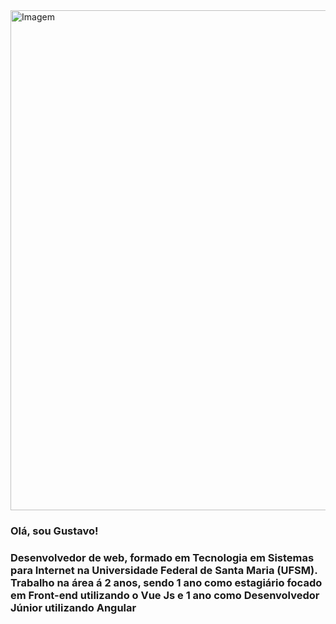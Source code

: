 <img heigth="330px" width="800px" src="https://c4.wallpaperflare.com/wallpaper/811/204/975/minimalism-code-wallpaper-preview.jpg" alt="Imagem" />

<h3>Olá, sou Gustavo!</h3>
<h3>Desenvolvedor de web, formado em Tecnologia em Sistemas para Internet na Universidade Federal de Santa Maria (UFSM). Trabalho na área á 2 anos, sendo 1 ano como estagiário focado em Front-end utilizando o Vue Js e 1 ano como Desenvolvedor Júnior utilizando Angular</h3>

